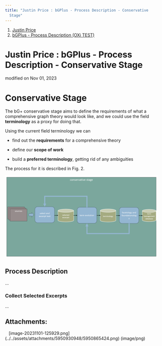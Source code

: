 ```yaml
---
title: "Justin Price : bGPlus - Process Description - Conservative
  Stage"
---
```






1.  [Justin Price](../index.md)
2.  [bGPlus - Process Description (OXi TEST)](5950570499)


# <span id="title-text"> Justin Price : bGPlus - Process Description - Conservative Stage </span>




modified on Nov 01, 2023



# Conservative Stage

The bG+ conservative stage aims to define the requirements of what a
comprehensive graph theory would look like, and we could use the field
**terminology** as a proxy for doing that.

Using the current field terminology we can

- find out the **requirements** for a comprehensive theory

- define our **scope of work**

- build a **preferred terminology**, getting rid of any ambiguities

The process for it is described in Fig. 2.

<span class="confluence-embedded-file-wrapper image-center-wrapper confluence-embedded-manual-size"><img src="../../assets/attachments/5950930948/5950865424.png?width=760"
class="confluence-embedded-image image-center" loading="lazy"
data-image-src="../../assets/attachments/5950930948/5950865424.png"
data-height="1522" data-width="2821" data-unresolved-comment-count="0"
data-linked-resource-id="5950865424" data-linked-resource-version="1"
data-linked-resource-type="attachment"
data-linked-resource-default-alias="image-20231101-125929.png"
data-base-url="https://borocvi.atlassian.net/wiki"
data-linked-resource-content-type="image/png"
data-linked-resource-container-id="5950930948"
data-linked-resource-container-version="2"
data-media-id="14a9f46e-59eb-47dd-8f87-d84145d37426"
data-media-type="file" width="760" /></span>

## Process Description

…

### Collect Selected Excerpts

…




## Attachments:



<img src="images/icons/bullet_blue.gif" width="8" height="8" />
[image-20231101-125929.png](../../assets/attachments/5950930948/5950865424.png)
(image/png)  













